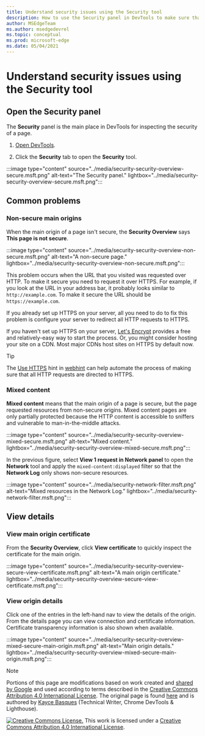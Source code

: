 ```yaml
---
title: Understand security issues using the Security tool
description: How to use the Security panel in DevTools to make sure that a page is fully protected by HTTPS.
author: MSEdgeTeam
ms.author: msedgedevrel
ms.topic: conceptual
ms.prod: microsoft-edge
ms.date: 05/04/2021
---
```

<!-- Copyright Kayce Basques

   Licensed under the Apache License, Version 2.0 (the "License");
   you may not use this file except in compliance with the License.
   You may obtain a copy of the License at

       https://www.apache.org/licenses/LICENSE-2.0

   Unless required by applicable law or agreed to in writing, software
   distributed under the License is distributed on an "AS IS" BASIS,
   WITHOUT WARRANTIES OR CONDITIONS OF ANY KIND, either express or implied.
   See the License for the specific language governing permissions and
   limitations under the License.  -->
# Understand security issues using the Security tool

<!--Use the **Security** Panel in [Microsoft Edge DevTools](../../devtools-guide-chromium/index.md) to make sure HTTPS is properly implemented on a page.  See **Why HTTPS Matters** to learn why every website should be protected with HTTPS, even sites that don't handle sensitive user data.  -->

<!--todo: add section when why-https is available -->


<!-- ====================================================================== -->
## Open the Security panel

The **Security** panel is the main place in DevTools for inspecting the security of a page.

1. [Open DevTools](../open/index.md).

1. Click the **Security** tab to open the **Security** tool.

:::image type="content" source="../media/security-security-overview-secure.msft.png" alt-text="The Security panel." lightbox="../media/security-security-overview-secure.msft.png":::


<!-- ====================================================================== -->
## Common problems

### Non-secure main origins

When the main origin of a page isn't secure, the **Security Overview** says **This page is not secure**.

:::image type="content" source="../media/security-security-overview-non-secure.msft.png" alt-text="A non-secure page." lightbox="../media/security-security-overview-non-secure.msft.png":::

This problem occurs when the URL that you visited was requested over HTTP.  To make it secure you need to request it over HTTPS.  For example, if you look at the URL in your address bar, it probably looks similar to `http://example.com`.  To make it secure the URL should be `https://example.com`.

If you already set up HTTPS on your server, all you need to do to fix this problem is configure your server to redirect all HTTP requests to HTTPS.

If you haven't set up HTTPS on your server, [Let's Encrypt](https://letsencrypt.org) provides a free and relatively-easy way to start the process.  Or, you might consider hosting your site on a CDN.  Most major CDNs host sites on HTTPS by default now.

> [!TIP]
> The [Use HTTPS](https://webhint.io/docs/user-guide/hints/hint-https-only) hint in [webhint](https://webhint.io) can help automate the process of making sure that all HTTP requests are directed to HTTPS.

### Mixed content

**Mixed content**<!--[mixed content](/web/fundamentals/security/prevent-mixed-content/what-is-mixed-content)--> means that the main origin of a page is secure, but the page requested resources from non-secure origins.  Mixed content pages are only partially protected because the HTTP content is accessible to sniffers and vulnerable to man-in-the-middle attacks.

:::image type="content" source="../media/security-security-overview-mixed-secure.msft.png" alt-text="Mixed content." lightbox="../media/security-security-overview-mixed-secure.msft.png":::

In the previous figure, select **View 1 request in Network panel** to open the **Network** tool and apply the `mixed-content:displayed` filter so that the **Network Log** only shows non-secure resources.

:::image type="content" source="../media/security-network-filter.msft.png" alt-text="Mixed resources in the Network Log." lightbox="../media/security-network-filter.msft.png":::


<!-- ====================================================================== -->
## View details

### View main origin certificate

From the **Security Overview**, click **View certificate** to quickly inspect the certificate for the main origin.

:::image type="content" source="../media/security-security-overview-secure-view-certificate.msft.png" alt-text="A main origin certificate." lightbox="../media/security-security-overview-secure-view-certificate.msft.png":::

### View origin details

Click one of the entries in the left-hand nav to view the details of the origin.  From the details page you can view connection and certificate information.  Certificate transparency information is also shown when available.

:::image type="content" source="../media/security-security-overview-mixed-secure-main-origin.msft.png" alt-text="Main origin details." lightbox="../media/security-security-overview-mixed-secure-main-origin.msft.png":::


<!-- ====================================================================== -->
> [!NOTE]
> Portions of this page are modifications based on work created and [shared by Google](https://developers.google.com/terms/site-policies) and used according to terms described in the [Creative Commons Attribution 4.0 International License](https://creativecommons.org/licenses/by/4.0).
> The original page is found [here](https://developers.google.com/web/tools/chrome-devtools/security/index) and is authored by [Kayce Basques](https://developers.google.com/web/resources/contributors#kayce-basques) (Technical Writer, Chrome DevTools \& Lighthouse).

[![Creative Commons License.](https://i.creativecommons.org/l/by/4.0/88x31.png)](https://creativecommons.org/licenses/by/4.0)
This work is licensed under a [Creative Commons Attribution 4.0 International License](https://creativecommons.org/licenses/by/4.0).
